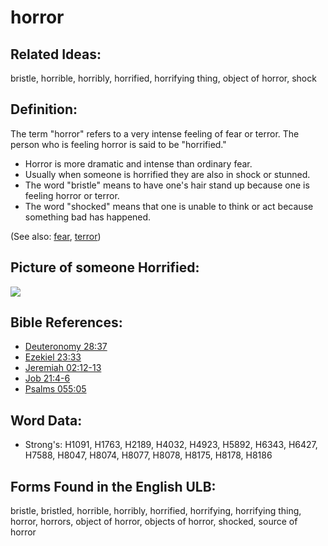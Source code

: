 # horror

## Related Ideas:

bristle, horrible, horribly, horrified, horrifying thing, object of horror, shock

## Definition:

The term "horror" refers to a very intense feeling of fear or terror. The person who is feeling horror is said to be "horrified."

* Horror is more dramatic and intense than ordinary fear.
* Usually when someone is horrified they are also in shock or stunned.
* The word "bristle" means to have one's hair stand up because one is feeling horror or terror.
* The word "shocked" means that one is unable to think or act because something bad has happened.

(See also: [fear](../kt/fear.md), [terror](../other/terror.md))

## Picture of someone Horrified:

<a href="https://content.bibletranslationtools.org/WycliffeAssociates/en_tw/raw/branch/master/PNGs/h/Horrified.png"><img src="https://content.bibletranslationtools.org/WycliffeAssociates/en_tw/raw/branch/master/PNGs/h/Horrified.png" ></a>

## Bible References:

* [Deuteronomy 28:37](rc://en/tn/help/deu/28/37)
* [Ezekiel 23:33](rc://en/tn/help/ezk/23/33)
* [Jeremiah 02:12-13](rc://en/tn/help/jer/02/12)
* [Job 21:4-6](rc://en/tn/help/job/21/04)
* [Psalms 055:05](rc://en/tn/help/psa/055/005)

## Word Data:

* Strong's: H1091, H1763, H2189, H4032, H4923, H5892, H6343, H6427, H7588, H8047, H8074, H8077, H8078, H8175, H8178, H8186

## Forms Found in the English ULB:

bristle, bristled, horrible, horribly, horrified, horrifying, horrifying thing, horror, horrors, object of horror, objects of horror, shocked, source of horror
